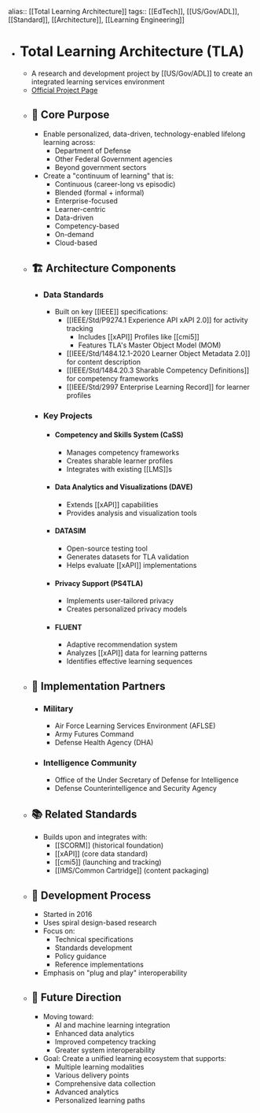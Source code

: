 alias:: [[Total Learning Architecture]]
tags:: [[EdTech]], [[US/Gov/ADL]], [[Standard]], [[Architecture]], [[Learning Engineering]]

- # Total Learning Architecture (TLA)
	- A research and development project by [[US/Gov/ADL]] to create an integrated learning services environment
	- [Official Project Page](https://www.adlnet.gov/projects/tla/)
	- ## 🎯 Core Purpose
		- Enable personalized, data-driven, technology-enabled lifelong learning across:
			- Department of Defense
			- Other Federal Government agencies
			- Beyond government sectors
		- Create a "continuum of learning" that is:
			- Continuous (career-long vs episodic)
			- Blended (formal + informal)
			- Enterprise-focused
			- Learner-centric
			- Data-driven
			- Competency-based
			- On-demand
			- Cloud-based
	- ## 🏗️ Architecture Components
		- ### Data Standards
			- Built on key [[IEEE]] specifications:
				- [[IEEE/Std/P9274.1 Experience API xAPI 2.0]] for activity tracking
					- Includes [[xAPI]] Profiles like [[cmi5]]
					- Features TLA's Master Object Model (MOM)
				- [[IEEE/Std/1484.12.1-2020 Learner Object Metadata 2.0]] for content description
				- [[IEEE/Std/1484.20.3 Sharable Competency Definitions]] for competency frameworks
				- [[IEEE/Std/2997 Enterprise Learning Record]] for learner profiles
		- ### Key Projects
			- #### Competency and Skills System (CaSS)
				- Manages competency frameworks
				- Creates sharable learner profiles
				- Integrates with existing [[LMS]]s
			- #### Data Analytics and Visualizations (DAVE)
				- Extends [[xAPI]] capabilities
				- Provides analysis and visualization tools
			- #### DATASIM
				- Open-source testing tool
				- Generates datasets for TLA validation
				- Helps evaluate [[xAPI]] implementations
			- #### Privacy Support (PS4TLA)
				- Implements user-tailored privacy
				- Creates personalized privacy models
			- #### FLUENT
				- Adaptive recommendation system
				- Analyzes [[xAPI]] data for learning patterns
				- Identifies effective learning sequences
	- ## 🤝 Implementation Partners
		- ### Military
			- Air Force Learning Services Environment (AFLSE)
			- Army Futures Command
			- Defense Health Agency (DHA)
		- ### Intelligence Community
			- Office of the Under Secretary of Defense for Intelligence
			- Defense Counterintelligence and Security Agency
	- ## 📚 Related Standards
		- Builds upon and integrates with:
			- [[SCORM]] (historical foundation)
			- [[xAPI]] (core data standard)
			- [[cmi5]] (launching and tracking)
			- [[IMS/Common Cartridge]] (content packaging)
	- ## 🔄 Development Process
		- Started in 2016
		- Uses spiral design-based research
		- Focus on:
			- Technical specifications
			- Standards development
			- Policy guidance
			- Reference implementations
		- Emphasis on "plug and play" interoperability
	- ## 🎯 Future Direction
		- Moving toward:
			- AI and machine learning integration
			- Enhanced data analytics
			- Improved competency tracking
			- Greater system interoperability
		- Goal: Create a unified learning ecosystem that supports:
			- Multiple learning modalities
			- Various delivery points
			- Comprehensive data collection
			- Advanced analytics
			- Personalized learning paths